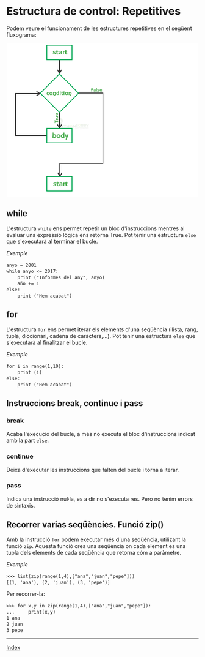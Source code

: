 # Estructura de control: Repetitives

Podem veure el funcionament de les estructures repetitives en el següent fluxograma:

<p align="center">
  <img  src="https://github.com/fbarraga/Python/blob/master/master/assets/iterativa.png">
</p>


## while

L'estructura `while` ens permet repetir un bloc d'instruccions mentres al evaluar una expressió lògica ens retorna  True. Pot tenir una estructura `else` que s'executarà al terminar el bucle.

*Exemple*

	anyo = 2001 
	while anyo <= 2017: 
    	print ("Informes del any", anyo) 
    	año += 1
    else:
    	print ("Hem acabat")

## for

L'estructura `for` ens permet iterar els elements d'una seqüència (llista, rang, tupla, diccionari, cadena de caràcters,...). Pot tenir una estructura `else` que s'executarà al finalitzar el bucle.

*Exemple*

	for i in range(1,10):
        print (i)
	else:
        print ("Hem acabat")

## Instruccions break, continue i pass

### break

Acaba l'execució del bucle, a més no executa el bloc d'instruccions indicat amb la part `else`.

### continue
	
Deixa d'executar les instruccions que falten del bucle i torna a iterar.

### pass

Indica una instrucció nul·la, es a dir no s'executa res. Però no tenim errors de sintaxis.

## Recorrer varias seqüències. Funció zip()

Amb la instrucció `for` podem executar més d'una seqüència, utilizant la funció `zip`. Aquesta funció crea una seqüència on cada element es una tupla dels elements de cada seqüència que retorna cóm a paràmetre.

*Exemple*

	>>> list(zip(range(1,4),["ana","juan","pepe"]))
	[(1, 'ana'), (2, 'juan'), (3, 'pepe')]

Per recorrer-la:

	>>> for x,y in zip(range(1,4),["ana","juan","pepe"]):
	...     print(x,y)	
	1 ana
	2 juan
	3 pepe

***
[Index](../../../README.md)
